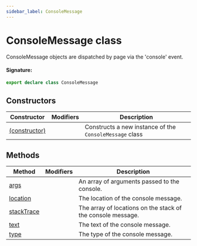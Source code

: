 ```yaml
---
sidebar_label: ConsoleMessage
---
```


# ConsoleMessage class

ConsoleMessage objects are dispatched by page via the 'console' event.

#### Signature:

```typescript
export declare class ConsoleMessage
```

## Constructors

| Constructor                                                  | Modifiers | Description                                                        |
| ------------------------------------------------------------ | --------- | ------------------------------------------------------------------ |
| [(constructor)](./puppeteer.consolemessage._constructor_.md) |           | Constructs a new instance of the <code>ConsoleMessage</code> class |

## Methods

| Method                                                 | Modifiers | Description                                                 |
| ------------------------------------------------------ | --------- | ----------------------------------------------------------- |
| [args](./puppeteer.consolemessage.args.md)             |           | An array of arguments passed to the console.                |
| [location](./puppeteer.consolemessage.location.md)     |           | The location of the console message.                        |
| [stackTrace](./puppeteer.consolemessage.stacktrace.md) |           | The array of locations on the stack of the console message. |
| [text](./puppeteer.consolemessage.text.md)             |           | The text of the console message.                            |
| [type](./puppeteer.consolemessage.type.md)             |           | The type of the console message.                            |
